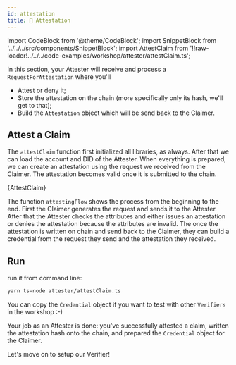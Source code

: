 ```yaml
---
id: attestation
title: 🧾 Attestation
---
```


import CodeBlock from '@theme/CodeBlock';
import SnippetBlock from '../../../src/components/SnippetBlock';
import AttestClaim from '!!raw-loader!../../../code-examples/workshop/attester/attestClaim.ts';

In this section, your <span class="label-role attester">Attester</span> will receive and process a `RequestForAttestation` where you'll

- Attest or deny it;
- Store the attestation on the chain (more specifically only its hash, we'll get to that);
- Build the `Attestation` object which will be send back to the <span class="label-role claimer">Claimer</span>.

## Attest a Claim

The `attestClaim` function first initialized all libraries, as always.
After that we can load the account and DID of the <span class="label-role attester">Attester</span>.
When everything is prepared, we can create an attestation using the request we received from the <span class="label-role claimer">Claimer</span>.
The attestation becomes valid once it is submitted to the chain.

<CodeBlock className="language-js" title="attester/attestClaim.ts">
  {AttestClaim}
</CodeBlock>

The function `attestingFlow` shows the process from the beginning to the end.
First the <span class="label-role claimer">Claimer</span> generates the request and sends it to the <span class="label-role attester">Attester</span>.
After that the <span class="label-role attester">Attester</span> checks the attributes and either issues an attestation or denies the attestation because the attributes are invalid.
The once the attestation is written on chain and send back to the <span class="label-role claimer">Claimer</span>, they can build a credential from the request they send and the attestation they received.

## Run

run it from command line:

```bash
yarn ts-node attester/attestClaim.ts
```

You can copy the `Credential` object if you want to test with other `Verifiers` in the workshop :-)

Your job as an <span class="label-role attester">Attester</span> is done: you've successfully attested a claim, written the attestation hash onto the chain, and prepared the `Credential` object for the <span class="label-role claimer">Claimer</span>.

Let's move on to setup our <span class="label-role verifier">Verifier</span>!
